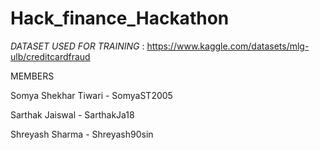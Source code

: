 # Hack_finance_Hackathon
*DATASET USED FOR TRAINING* : https://www.kaggle.com/datasets/mlg-ulb/creditcardfraud





MEMBERS
<p>Somya Shekhar Tiwari - SomyaST2005</p>
<p>Sarthak Jaiswal - SarthakJa18</p>
<p>Shreyash Sharma - Shreyash90sin</p>
